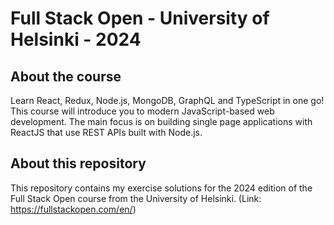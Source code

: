 # Full Stack Open - University of Helsinki - 2024
## About the course
Learn React, Redux, Node.js, MongoDB, GraphQL and TypeScript in one go! This course will introduce you to modern JavaScript-based web development. The main focus is on building single page applications with ReactJS that use REST APIs built with Node.js.

## About this repository
This repository contains my exercise solutions for the 2024 edition of the Full Stack Open course from the University of Helsinki. (Link: https://fullstackopen.com/en/)
